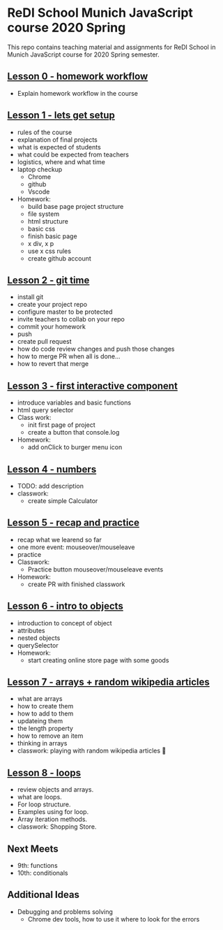 # ReDI School Munich JavaScript course 2020 Spring

This repo contains teaching material and assignments for ReDI School in Munich JavaScript course for 2020 Spring semester.

## [Lesson 0 - homework workflow](https://mrtim.github.io/js-munich-2020-spring/lessons/0_workflow/homework_workflow)

- Explain homework workflow in the course

## [Lesson 1 - lets get setup](https://mrtim.github.io/js-munich-2020-spring/lessons/1_setup)

- rules of the course
- explanation of final projects
- what is expected of students
- what could be expected from teachers
- logistics, where and what time
- laptop checkup
  - Chrome
  - github
  - Vscode
- Homework:
  - build base page project structure
  - file system
  - html structure
  - basic css
  - finish basic page
  - x div, x p
  - use x css rules
  - create github account

## [Lesson 2 - git time](https://mrtim.github.io/js-munich-2020-spring/lessons/2_git_time)

- install git
- create your project repo
- configure master to be protected
- invite teachers to collab on your repo
- commit your homework
- push
- create pull request
- how do code review changes and push those changes
- how to merge PR when all is done...
- how to revert that merge

## [Lesson 3 - first interactive component](https://mrtim.github.io/js-munich-2020-spring/lessons/3_first_interactive_component)

- introduce variables and basic functions
- html query selector
- Class work:
  - init first page of project
  - create a button that console.log
- Homework:
  - add onClick to burger menu icon

## [Lesson 4 - numbers](https://mrtim.github.io/js-munich-2020-spring/lessons/4_numbers)

- TODO: add description
- classwork:
  - create simple Calculator

## [Lesson 5 - recap and practice](https://mrtim.github.io/js-munich-2020-spring/lessons/5_recap_and_practice)

- recap what we learend so far
- one more event: mouseover/mouseleave
- practice
- Classwork:
  - Practice button mouseover/mouseleave events
- Homework:
  - create PR with finished classwork

## [Lesson 6 - intro to objects](https://mrtim.github.io/js-munich-2020-spring/lessons/6_objects_intro)

- introduction to concept of object
- attributes
- nested objects
- querySelector
- Homework:
  - start creating online store page with some goods

## [Lesson 7 - arrays + random wikipedia articles](https://mrtim.github.io/js-munich-2020-spring/lessons/7_arrays)

- what are arrays
- how to create them
- how to add to them
- updateing them
- the length property
- how to remove an item
- thinking in arrays
- classwork: playing with random wikipedia articles 📜

## [Lesson 8 - loops](https://mrtim.github.io/js-munich-2020-spring/lessons/8_loops)

- review objects and arrays.
- what are loops.
- For loop structure.
- Examples using for loop.
- Array iteration methods.
- classwork: Shopping Store.

## Next Meets

- 9th: functions
- 10th: conditionals

## Additional Ideas

- Debugging and problems solving
  - Chrome dev tools, how to use it where to look for the errors
